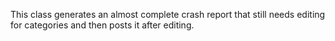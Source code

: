 This class generates an almost complete crash report that still needs editing for categories and then posts it after editing.